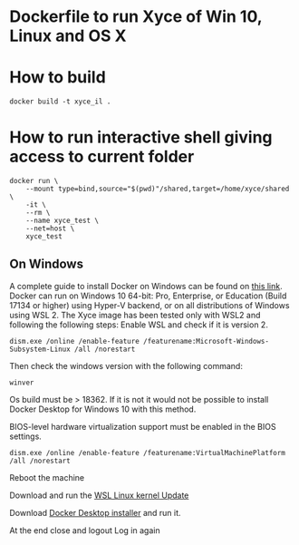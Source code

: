 # Dockerfile to run Xyce of Win 10, Linux and OS X

# How to build
```
docker build -t xyce_il .
```

# How to run interactive shell giving access to current folder
```
docker run \
    --mount type=bind,source="$(pwd)"/shared,target=/home/xyce/shared \
    -it \
    --rm \
    --name xyce_test \
    --net=host \
    xyce_test

```





## On Windows

A complete guide to install Docker on Windows can be found on [this link](https://docs.docker.com/docker-for-windows/install/).
Docker can run on Windows 10 64-bit: Pro, Enterprise, or Education (Build 17134 or higher) using Hyper-V backend, or on all distributions of Windows using WSL 2.
The Xyce image has been tested only with WSL2 and following the following steps:
Enable WSL and check if it is version 2.
```
dism.exe /online /enable-feature /featurename:Microsoft-Windows-Subsystem-Linux /all /norestart
```
Then check the windows version with the following command:
```
winver
```
Os build must be > 18362. If it is not it would not be possible to install Docker Desktop for Windows 10 with this method.

BIOS-level hardware virtualization support must be enabled in the BIOS settings.
```
dism.exe /online /enable-feature /featurename:VirtualMachinePlatform /all /norestart
```

Reboot the machine


Download and run the [WSL Linux kernel Update](https://wslstorestorage.blob.core.windows.net/wslblob/wsl_update_x64.msi)

Download [Docker Desktop installer](https://desktop.docker.com/win/stable/amd64/Docker%20Desktop%20Installer.exe) and run it.

At the end close and logout
Log in again
